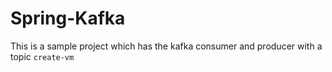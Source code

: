 # Spring-Kafka
This is a sample project which has the kafka consumer and producer with a topic `create-vm`

